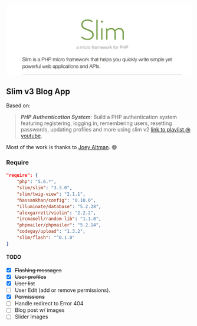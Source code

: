 ![Slim Framework Logo](slim-framework.png)
## Slim v3 Blog App

Based on:

> ***PHP Authentication System***:  Build a PHP authentication system featuring registering, logging in, remembering users, resetting passwords, updating profiles and more using slim v2 [link to playlist @ youtube](https://www.youtube.com/playlist?list=PLfdtiltiRHWGKUvioJly40RJZchSG2-34).

Most of the work is thanks to [Joey Altman](https://www.codecourse.com/@Hero). :smile:


### Require
```json
"require": {
    "php": "5.6.*",
    "slim/slim": "3.3.0",
    "slim/twig-view": "2.1.1",
    "hassankhan/config": "0.10.0",
    "illuminate/database": "5.2.28",
    "alexgarrett/violin": "2.2.2",
    "ircmaxell/random-lib": "1.1.0",
    "phpmailer/phpmailer": "5.2.14",
    "codeguy/upload": "1.3.2",
    "slim/flash": "^0.1.0"
}
```

#### TODO

- [x] ~~Flashing messages~~
- [x] ~~User profiles~~
- [x] ~~User list~~
- [ ] User Edit (add or remove permissions).
- [x] ~~Permissions~~
- [ ] Handle redirect to Error 404
- [ ] Blog post w/ images
- [ ] Slider Images
